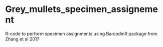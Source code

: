 # Grey_mullets_specimen_assignement
R-code to perform specimen assignments using BarcodinR package from Zhang et al 2017
